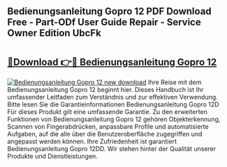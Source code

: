 ## Bedienungsanleitung Gopro 12 PDF Download Free - Part-ODf User Guide Repair - Service Owner Edition UbcFk

# <h2><a href="http://df1o20s.blite.top/?on=Bedienungsanleitung+Gopro+12">🔗Download 👉🔴 Bedienungsanleitung Gopro 12</a></h2>

[![Bedienungsanleitung Gopro 12 new download](https://i.imgur.com/lujVjoI.png)](http://df1o20s.blite.top/?on=Bedienungsanleitung+Gopro+12)
Ihre Reise mit dem Bedienungsanleitung Gopro 12 beginnt hier. Dieses Handbuch ist Ihr umfassender Leitfaden zum Verständnis und zur effektiven Verwendung. Bitte lesen Sie die Garantieinformationen Bedienungsanleitung Gopro 12D Für dieses Produkt gilt eine umfassende Garantie. Zu den erweiterten Funktionen von Bedienungsanleitung Gopro 12 gehören Objekterkennung, Scannen von Fingerabdrücken, anpassbare Profile und automatisierte Aufgaben, auf die alle über die Benutzeroberfläche zugegriffen und angepasst werden können. Ihre Zufriedenheit ist garantiert Bedienungsanleitung Gopro 12DD. Wir stehen hinter der Qualität unserer Produkte und Dienstleistungen.
